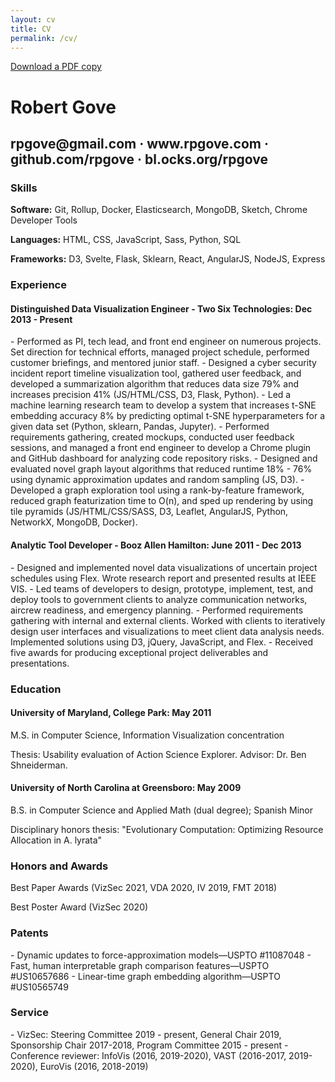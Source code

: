 ```yaml
---
layout: cv
title: CV
permalink: /cv/
---
```


<p class="pdf-download"><a href="/assets/pdf/cv.pdf">Download a PDF copy</a></p>

<h1>Robert Gove</h1>
<h2>rpgove@gmail.com &middot; www.rpgove.com &middot; github.com/rpgove &middot; bl.ocks.org/rpgove</h2>

<h3>Skills</h3>

**Software:** Git, Rollup, Docker, Elasticsearch, MongoDB, Sketch, Chrome Developer Tools

**Languages:** HTML, CSS, JavaScript, Sass, Python, SQL

**Frameworks:** D3, Svelte, Flask, Sklearn, React, AngularJS, NodeJS, Express

<h3>Experience</h3>
<h4>Distinguished Data Visualization Engineer - Two Six Technologies: <span class="subheader">Dec 2013 - Present</span></h4>
- Performed as PI, tech lead, and front end engineer on numerous projects. Set direction for technical efforts, managed project schedule, performed customer briefings, and mentored junior staff.
- Designed a cyber security incident report timeline visualization tool, gathered user feedback, and developed a summarization algorithm that reduces data size 79% and increases precision 41% (JS/HTML/CSS, D3, Flask, Python).
- Led a machine learning research team to develop a system that increases t-SNE embedding accuracy 8% by predicting optimal t-SNE hyperparameters for a given data set (Python, sklearn, Pandas, Jupyter).
- Performed requirements gathering, created mockups, conducted user feedback sessions, and managed a front end engineer to develop a Chrome plugin and GitHub dashboard for analyzing code repository risks.
- Designed and evaluated novel graph layout algorithms that reduced runtime 18% - 76% using dynamic approximation updates and random sampling (JS, D3).
- Developed a graph exploration tool using a rank-by-feature framework, reduced graph featurization time to O(n), and sped up rendering by using tile pyramids (JS/HTML/CSS/SASS, D3, Leaflet, AngularJS, Python, NetworkX, MongoDB, Docker).

<h4>Analytic Tool Developer - Booz Allen Hamilton: <span class="subheader">June 2011 - Dec 2013</span></h4>
- Designed and implemented novel data visualizations of uncertain project schedules using Flex.
Wrote research report and presented results at IEEE VIS.
- Led teams of developers to design, prototype, implement, test, and deploy tools to government
clients to analyze communication networks, aircrew readiness, and emergency planning.
- Performed requirements gathering with internal and external clients. Worked with clients to
iteratively design user interfaces and visualizations to meet client data analysis needs.
Implemented solutions using D3, jQuery, JavaScript, and Flex.
- Received five awards for producing exceptional project deliverables and presentations.

<h3>Education</h3>
<h4>University of Maryland, College Park: <span class="subheader">May 2011</span></h4>
<p>M.S. in Computer Science, Information Visualization concentration</p>
<p>Thesis: Usability evaluation of Action Science Explorer. Advisor: Dr. Ben Shneiderman.</p>
<h4>University of North Carolina at Greensboro: <span class="subheader">May 2009</span></h4>
<p>B.S. in Computer Science and Applied Math (dual degree); Spanish Minor</p>
<p>Disciplinary honors thesis: "Evolutionary Computation: Optimizing Resource Allocation in A. lyrata"</p>

<h3>Honors and Awards</h3>

Best Paper Awards (VizSec 2021, VDA 2020, IV 2019, FMT 2018)

Best Poster Award (VizSec 2020)

<h3>Patents</h3>
- Dynamic updates to force-approximation models—USPTO #11087048
- Fast, human interpretable graph comparison features—USPTO #US10657686
- Linear-time graph embedding algorithm—USPTO #US10565749

<h3>Service</h3>
- VizSec: Steering Committee 2019 - present, General Chair 2019, Sponsorship Chair 2017-2018, Program Committee 2015 - present
- Conference reviewer: InfoVis (2016, 2019-2020), VAST (2016-2017, 2019-2020), EuroVis (2016, 2018-2019)
